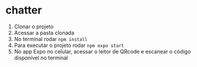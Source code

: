 # chatter

1. Clonar o projeto
2. Acessar a pasta clonada
3. No terminal rodar `npm install`
4. Para executar o projeto rodar `npm expo start`
5. No app Expo no celular, acessar o leitor de QRcode e escanear o código disponível no terminal
